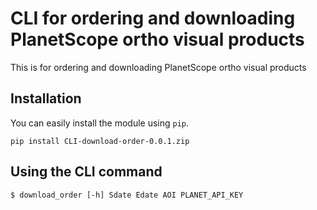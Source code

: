# CLI for ordering and downloading PlanetScope ortho visual products

This is for ordering and downloading PlanetScope ortho visual products


## Installation

You can easily install the module using `pip`.
```
pip install CLI-download-order-0.0.1.zip
```

## Using the CLI command

```
$ download_order [-h] Sdate Edate AOI PLANET_API_KEY
```